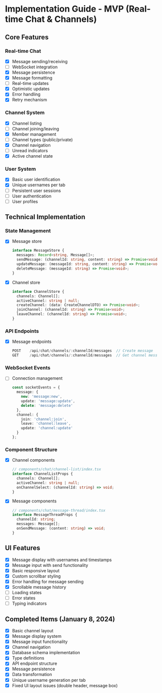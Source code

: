 # Implementation Guide - MVP (Real-time Chat & Channels)

## Core Features

### Real-time Chat
- [x] Message sending/receiving
- [ ] WebSocket integration
- [x] Message persistence
- [x] Message formatting
- [ ] Real-time updates
- [x] Optimistic updates
- [x] Error handling
- [x] Retry mechanism

### Channel System
- [x] Channel listing
- [ ] Channel joining/leaving
- [x] Member management
- [ ] Channel types (public/private)
- [x] Channel navigation
- [ ] Unread indicators
- [x] Active channel state

### User System
- [x] Basic user identification
- [x] Unique usernames per tab
- [ ] Persistent user sessions
- [ ] User authentication
- [ ] User profiles

## Technical Implementation

### State Management
- [x] Message store
  ```typescript
  interface MessageStore {
    messages: Record<string, Message[]>;
    sendMessage: (channelId: string, content: string) => Promise<void>;
    updateMessage: (messageId: string, content: string) => Promise<void>;
    deleteMessage: (messageId: string) => Promise<void>;
  }
  ```

- [x] Channel store
  ```typescript
  interface ChannelStore {
    channels: Channel[];
    activeChannel: string | null;
    createChannel: (data: CreateChannelDTO) => Promise<void>;
    joinChannel: (channelId: string) => Promise<void>;
    leaveChannel: (channelId: string) => Promise<void>;
  }
  ```

### API Endpoints
- [x] Message endpoints
  ```typescript
  POST    /api/chat/channels/:channelId/messages  // Create message
  GET     /api/chat/channels/:channelId/messages  // Get channel messages
  ```

### WebSocket Events
- [ ] Connection management
  ```typescript
  const socketEvents = {
    message: {
      new: 'message:new',
      update: 'message:update',
      delete: 'message:delete'
    },
    channel: {
      join: 'channel:join',
      leave: 'channel:leave',
      update: 'channel:update'
    }
  };
  ```

### Component Structure
- [x] Channel components
  ```typescript
  // components/chat/channel-list/index.tsx
  interface ChannelListProps {
    channels: Channel[];
    activeChannel: string | null;
    onChannelSelect: (channelId: string) => void;
  }
  ```

- [x] Message components
  ```typescript
  // components/chat/message-thread/index.tsx
  interface MessageThreadProps {
    channelId: string;
    messages: Message[];
    onSendMessage: (content: string) => void;
  }
  ```

## UI Features
- [x] Message display with usernames and timestamps
- [x] Message input with send functionality
- [x] Basic responsive layout
- [x] Custom scrollbar styling
- [x] Error handling for message sending
- [x] Scrollable message history
- [ ] Loading states
- [ ] Error states
- [ ] Typing indicators

## Completed Items (January 8, 2024)
- [x] Basic channel layout
- [x] Message display system
- [x] Message input functionality
- [x] Channel navigation
- [x] Database schema implementation
- [x] Type definitions
- [x] API endpoint structure
- [x] Message persistence
- [x] Data transformation
- [x] Unique username generation per tab
- [x] Fixed UI layout issues (double header, message box) 
